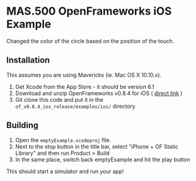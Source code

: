 MAS.500 OpenFrameworks iOS Example
==================================
 
 Changed the color of the circle based on the position of the touch.


Installation
------------

This assumes you are using Mavericks (ie. Mac OS X 10.10.x).

1. Get Xcode from the App Store - it should be version 6.1
2. Download and unzip OpenFrameworks v0.8.4 for iOS ( [direct link](http://www.openframeworks.cc/versions/v0.8.4/of_v0.8.4_ios_release.zip) )
3. Git clone this code and put it in the `of_v0.8.4_ios_release/examples/ios/` directory

Building
--------

1. Open the `emptyExample.xcodeproj` file.
2. Next to the stop button in the title bar, select "iPhone + OF Static Library" and then run Product > Build
3. In the same place, switch back emptyExample and hit the play button

This should start a simulator and run your app!
